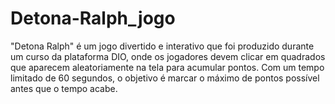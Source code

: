 # Detona-Ralph_jogo
"Detona Ralph" é um jogo divertido e interativo que foi produzido durante um curso da plataforma DIO, onde os jogadores devem clicar em quadrados que aparecem aleatoriamente na tela para acumular pontos. Com um tempo limitado de 60 segundos, o objetivo é marcar o máximo de pontos possível antes que o tempo acabe. 
